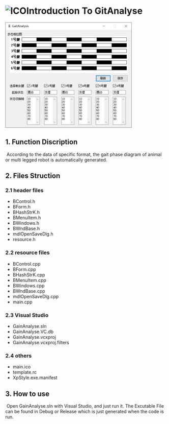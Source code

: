 # ![ICO](./main.ico)Introduction To GitAnalyse

<img src=".\GaitAnalysis.jpg" alt="GaitAnalyse Interface" style="zoom:50%;" />

## 1. Function Discription

​	According to the data of specific format, the gait phase diagram of animal or multi legged robot is automatically generated.

## 2. Files Struction

### 2.1 header files

- BControl.h
- BForm.h
- BHashStrK.h
- BMenuItem.h
- BWindows.h
- BWndBase.h
- mdlOpenSaveDlg.h
- resource.h

### 2.2 resource files

* BControl.cpp
* BForm.cpp
* BHashStrK.cpp
* BMenuItem.cpp
* BWindows.cpp
* BWndBase.cpp
* mdlOpenSaveDlg.cpp
* main.cpp

### 2.3 Visual Studio

* GainAnalyse.sln
* GainAnalyse.VC.db
* GainAnalyse.vcxproj
* GainAnalyse.vcxproj.filters

### 2.4 others

* main.ico
* template.rc
* XpStyle.exe.manifest

## 3. How to use

​	Open GainAnalyse.sln with Visual Studio, and just run it. The Excutable File can be found in Debug or Release which is just generated when the code is run.
